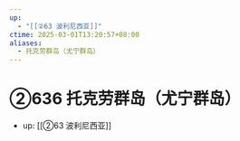 ```yaml
---
up:
  - "[[②63 波利尼西亚]]"
ctime: 2025-03-01T13:20:57+08:00
aliases:
  - 托克劳群岛（尤宁群岛）
---
```


# ②636 托克劳群岛（尤宁群岛）

- up: [[②63 波利尼西亚]]

